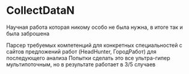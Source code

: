 # CollectDataN

Научная работа которая никому особо не была нужна, в итоге так и была заброшена

Парсер требуемых компетенций для конкретных специальностей с сайтов предложений работ (HeadHunter, ГородРабот) для последующего анализа
Попытки сделать это все ультра-гипер мультипоточным, но в результате работает в 3/5 случаев
